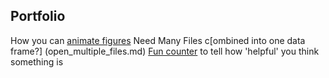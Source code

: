 
##  Portfolio

How you can [animate figures](animation_ex.md)
Need Many Files c[ombined into one data frame?] (open_multiple_files.md)
[Fun counter](helpful_count.md) to tell how 'helpful' you think something is
